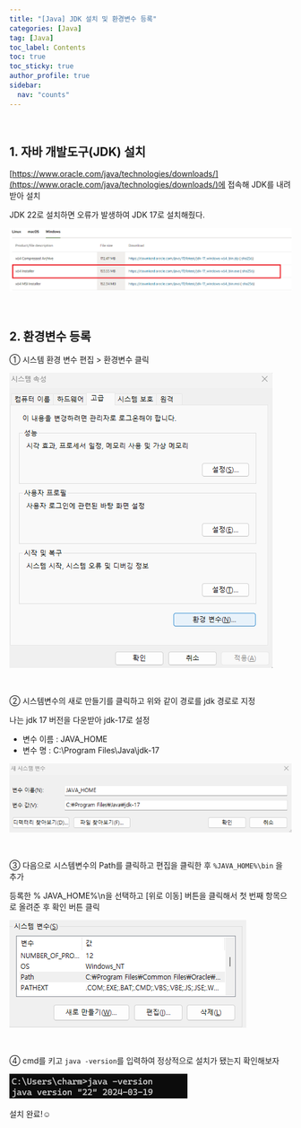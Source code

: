 ```yaml
---
title: "[Java] JDK 설치 및 환경변수 등록"
categories: [Java]
tag: [Java]
toc_label: Contents
toc: true
toc_sticky: true
author_profile: true
sidebar:
  nav: "counts"
---
```


<br>

## 1. 자바 개발도구(JDK) 설치

[https://www.oracle.com/java/technologies/downloads/](https://www.oracle.com/java/technologies/downloads/)에 접속해 JDK를 내려받아 설치

JDK 22로 설치하면 오류가 발생하여 JDK 17로 설치해줬다.

![](/assets/images/2024/2024-03-20-22-59-04.png)

<br>

## 2. 환경변수 등록

① 시스템 환경 변수 편집 > 환경변수 클릭

![](/assets/images/2024/2024-03-20-21-23-57.png)

<br>

② 시스템변수의 새로 만들기를 클릭하고 위와 같이 경로를 jdk 경로로 지정

나는 jdk 17 버전을 다운받아 jdk-17로 설정

- 변수 이름 : JAVA_HOME
- 변수 명 : C:\Program Files\Java\jdk-17

![](/assets/images/2024/2024-03-20-23-01-21.png)

<br>

③ 다음으로 시스템변수의 Path를 클릭하고 편집을 클릭한 후 `%JAVA_HOME%\bin` 을 추가

등록한 % JAVA_HOME%\n을 선택하고 [위로 이동] 버튼을 클릭해서 첫 번째 항목으로 올려준 후 확인 버튼 클릭

![](/assets/images/2024/2024-03-20-21-30-31.png)

<br>

④ cmd를 키고 `java -version`를 입력하여 정상적으로 설치가 됐는지 확인해보자

![](/assets/images/2024/2024-03-20-21-33-19.png)

설치 완료!☺️

<br>
